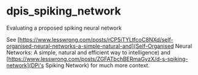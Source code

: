 # dpis_spiking_network

Evaluating a proposed spiking neural network

See [https://www.lesswrong.com/posts/rCP5iTYLtfcoC8NXd/self-organised-neural-networks-a-simple-natural-and](Self-Organised Neural Networks: A simple, natural and efficient way to intelligence) and [https://www.lesswrong.com/posts/ZGFATbchBERmaGyzX/d-s-spiking-network](DPi's Spiking Network) for much more context.
